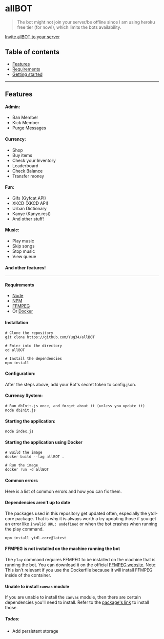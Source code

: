 # allBOT

> The bot might not join your server/be offline since I am using heroku free tier (for now!), which limits the bots availability.

[Invite allBOT to your server](https://discord.com/oauth2/authorize?client_id=765198269068083200&permissions=8&scope=bot)

## Table of contents

* [Features](#features)
* [Requirements](#requirements)
* [Getting started](#getting-started)

<hr/>

## Features
#### Admin:
- Ban Member
- Kick Member
- Purge Messages

#### Currency:
- Shop
- Buy items
- Check your Inventory
- Leaderboard
- Check Balance
- Transfer money

#### Fun:
- Gifs (Gyfcat API)
- XKCD (XKCD API)
- Urban Dictionary
- Kanye (Kanye.rest)
- And other stuff!

#### Music:
- Play music
- Skip songs
- Stop music
- View queue

#### And other features!

<hr>

#### Requirements

- [Node](https://nodejs.org/en/)
- [NPM](https://www.npmjs.com/)
- [FFMPEG](https://www.ffmpeg.org/)
- Or [Docker](https://www.docker.com/)


#### Installation

```shell script
# Clone the repository
git clone https://github.com/Yug34/allBOT

# Enter into the directory
cd allBOT

# Install the dependencies
npm install
```

#### Configuration:

After the steps above, add your Bot's secret token to config.json.

#### Currency System:

```shell script
# Run dbInit.js once, and forget about it (unless you update it)
node dbInit.js
```

#### Starting the application:

```shell script
node index.js
```


#### Starting the application using Docker

```shell script
# Build the image
docker build --tag allBOT .

# Run the image
docker run -d allBOT
```

#### Common errors

Here is a list of common errors and how you can fix them.

#### Dependencies aren't up to date

The packages used in this repository get updated often, especially the ytdl-core package. That is why it is always worth a try updating those if you get an error like `invalid URL: undefined` or when the bot crashes when running the play command.

```shell script
npm install ytdl-core@latest
```

#### FFMPEG is not installed on the machine running the bot

The `play` command requires FFMPEG to be installed on the machine that is running the bot. You can download it on the official [FFMPEG website](https://www.ffmpeg.org/). Note: This isn't relevant if you use the Dockerfile because it will install FFMPEG inside of the container.

#### Unable to install `canvas` module

If you are unable to install the `canvas` module, then there are certain dependencies you'll need to install. Refer to the [package's link](https://www.npmjs.com/package/canvas) to install those.

##### Todos:
- Add persistent storage 
